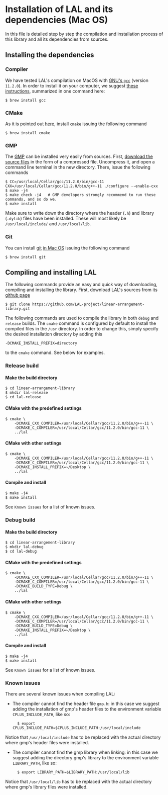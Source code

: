 # Installation of LAL and its dependencies (Mac OS)

In this file is detailed step by step the compilation and installation process of this library and all its dependencies from sources.

## Installing the dependencies

### Compiler

We have tested LAL's compilation on MacOS with [GNU's `gcc`](https://www.gnu.org/software/gcc/) (version `11.2.0`). In order to install it on your computer, we suggest [these instructions](https://discussions.apple.com/thread/8336714), summarized in one command here:

	$ brew install gcc
	
### CMake

As it is pointed out [here](https://macappstore.org/cmake/), install `cmake` issuing the following command

	$ brew install cmake

### GMP

The [GMP](https://gmplib.org/) can be installed very easily from sources. First, [download the source files](https://gmplib.org/#DOWNLOAD) in the form of a compressed file. Uncompress it, and open a command line terminal in the new directory. There, issue the following commands

	$ CC=/usr/local/Cellar/gcc/11.2.0/bin/gcc-11 CXX=/usr/local/Cellar/gcc/11.2.0/bin/g++-11 ./configure --enable-cxx
	$ make -j4
	$ make check -j4   # GMP developers strongly recommend to run these commands, and so do we.
	$ make install

Make sure to write down the directory where the header (`.h`) and library (`.dylib`) files have been installed. These will most likely be `/usr/local/include/` and `/usr/local/lib`.

### Git

You can install [git](https://git-scm.com/) [in Mac OS](https://git-scm.com/download/mac) issuing the following command

	$ brew install git

## Compiling and installing LAL

The following commands provide an easy and quick way of downloading, compiling and installing the library. First, download LAL's sources from its [github page](https://github.com/LAL-project/linear-arrangement-library.git)

	$ git clone https://github.com/LAL-project/linear-arrangement-library.git

The following commands are used to compile the library in both `debug` and `release` builds. The `cmake` command is configured by default to install the compiled files in the `/usr` directory. In order to change this, simply specify the desired installation directory by adding this

	-DCMAKE_INSTALL_PREFIX=directory

to the `cmake` command. See below for examples.

### Release build

#### Make the build directory

	$ cd linear-arrangement-library
	$ mkdir lal-release
	$ cd lal-release

#### CMake with the predefined settings

	$ cmake \
		-DCMAKE_CXX_COMPILER=/usr/local/Cellar/gcc/11.2.0/bin/g++-11 \
		-DCMAKE_C_COMPILER=/usr/local/Cellar/gcc/11.2.0/bin/gcc-11 \
		../lal

#### CMake with other settings

	$ cmake \
		-DCMAKE_CXX_COMPILER=/usr/local/Cellar/gcc/11.2.0/bin/g++-11 \
		-DCMAKE_C_COMPILER=/usr/local/Cellar/gcc/11.2.0/bin/gcc-11 \
		-DCMAKE_INSTALL_PREFIX=~/Desktop \
		../lal

#### Compile and install

	$ make -j4
	$ make install

See `Known issues` for a list of known issues.

### Debug build

#### Make the build directory

	$ cd linear-arrangement-library
	$ mkdir lal-debug
	$ cd lal-debug

#### CMake with the predefined settings

	$ cmake \
		-DCMAKE_CXX_COMPILER=/usr/local/Cellar/gcc/11.2.0/bin/g++-11 \
		-DCMAKE_C_COMPILER=/usr/local/Cellar/gcc/11.2.0/bin/gcc-11 \
		-DCMAKE_BUILD_TYPE=Debug \
		../lal

#### CMake with other settings

	$ cmake \
		-DCMAKE_CXX_COMPILER=/usr/local/Cellar/gcc/11.2.0/bin/g++-11 \
		-DCMAKE_C_COMPILER=/usr/local/Cellar/gcc/11.2.0/bin/gcc-11 \
		-DCMAKE_BUILD_TYPE=Debug \
		-DCMAKE_INSTALL_PREFIX=~/Desktop \
		../lal

#### Compile and install

	$ make -j4
	$ make install

See `Known issues` for a list of known issues.

### Known issues

There are several known issues when compiling LAL:

- The compiler cannot find the header file `gmp.h`: in this case we suggest adding the installation of gmp's header files to the environment variable `CPLUS_INCLUDE_PATH`, like so:

		$ export CPLUS_INCLUDE_PATH=$CPLUS_INCLUDE_PATH:/usr/local/include
	
Notice that `/usr/local/include` has to be replaced with the actual directory where gmp's header files were installed.

- The compiler cannot find the gmp library when linking: in this case we suggest adding the directory gmp's library to the environment variable `LIBRARY_PATH`, like so:

		$ export LIBRARY_PATH=$LIBRARY_PATH:/usr/local/lib
	
Notice that `/usr/local/lib` has to be replaced with the actual directory where gmp's library files were installed.
